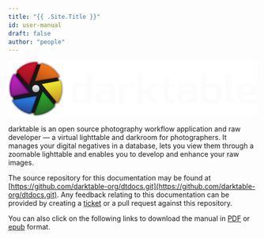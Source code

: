 ```yaml
---
title: "{{ .Site.Title }}"
id: user-manual
draft: false
author: "people"
---
```


![](./darktable-logo.png#w50)

darktable is an open source photography workflow application and raw developer — a virtual lighttable and darkroom for photographers. It manages your digital negatives in a database, lets you view them through a zoomable lighttable and enables you to develop and enhance your raw images.

The source repository for this documentation may be found at [https://github.com/darktable-org/dtdocs.git](https://github.com/darktable-org/dtdocs.git). Any feedback relating to this documentation can be provided by creating a [ticket](https://github.com/darktable-org/dtdocs/issues/new) or a pull request against this repository.

<span class="webonly">You can also click on the following links to download the manual in [PDF](darktable_user_manual.pdf) or [epub](darktable_user_manual.epub) format.</span>
